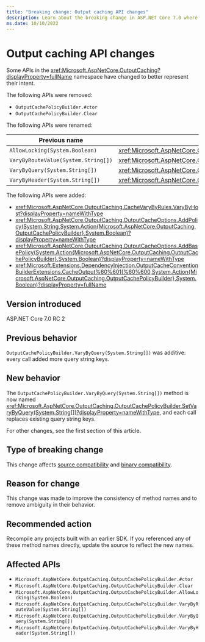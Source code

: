 ```yaml
---
title: "Breaking change: Output caching API changes"
description: Learn about the breaking change in ASP.NET Core 7.0 where changes were made to some output caching APIs.
ms.date: 10/10/2022
---
```

# Output caching API changes

Some APIs in the <xref:Microsoft.AspNetCore.OutputCaching?displayProperty=fullName> namespace have changed to better represent their intent.

The following APIs were removed:

- `OutputCachePolicyBuilder.#ctor`
- `OutputCachePolicyBuilder.Clear`

The following APIs were renamed:

| Previous name | New name |
| - | - |
| `AllowLocking(System.Boolean)` | <xref:Microsoft.AspNetCore.OutputCaching.OutputCachePolicyBuilder.SetLocking(System.Boolean)> |
| `VaryByRouteValue(System.String[])` | <xref:Microsoft.AspNetCore.OutputCaching.OutputCachePolicyBuilder.SetVaryByRouteValue(System.String[])> |
| `VaryByQuery(System.String[])` | <xref:Microsoft.AspNetCore.OutputCaching.OutputCachePolicyBuilder.SetVaryByQuery(System.String[])> |
| `VaryByHeader(System.String[])` | <xref:Microsoft.AspNetCore.OutputCaching.OutputCachePolicyBuilder.SetVaryByHeader(System.String[])> |

The following APIs were added:

- <xref:Microsoft.AspNetCore.OutputCaching.CacheVaryByRules.VaryByHost?displayProperty=nameWithType>
- <xref:Microsoft.AspNetCore.OutputCaching.OutputCacheOptions.AddPolicy(System.String,System.Action{Microsoft.AspNetCore.OutputCaching.OutputCachePolicyBuilder},System.Boolean)?displayProperty=nameWithType>
- <xref:Microsoft.AspNetCore.OutputCaching.OutputCacheOptions.AddBasePolicy(System.Action{Microsoft.AspNetCore.OutputCaching.OutputCachePolicyBuilder},System.Boolean)?displayProperty=nameWithType>
- <xref:Microsoft.Extensions.DependencyInjection.OutputCacheConventionBuilderExtensions.CacheOutput%60%601(%60%600,System.Action{Microsoft.AspNetCore.OutputCaching.OutputCachePolicyBuilder},System.Boolean)?displayProperty=fullName>

## Version introduced

ASP.NET Core 7.0 RC 2

## Previous behavior

`OutputCachePolicyBuilder.VaryByQuery(System.String[])` was additive: every call added more query string keys.

## New behavior

The `OutputCachePolicyBuilder.VaryByQuery(System.String[])` method is now named <xref:Microsoft.AspNetCore.OutputCaching.OutputCachePolicyBuilder.SetVaryByQuery(System.String[])?displayProperty=nameWithType>, and each call replaces existing query string keys.

For other changes, see the first section of this article.

## Type of breaking change

This change affects [source compatibility](../../categories.md#source-compatibility) and [binary compatibility](../../categories.md#binary-compatibility).

## Reason for change

This change was made to improve the consistency of method names and to remove ambiguity in their behavior.

## Recommended action

Recompile any projects built with an earlier SDK. If you referenced any of these method names directly, update the source to reflect the new names.

## Affected APIs

- `Microsoft.AspNetCore.OutputCaching.OutputCachePolicyBuilder.#ctor`
- `Microsoft.AspNetCore.OutputCaching.OutputCachePolicyBuilder.Clear`
- `Microsoft.AspNetCore.OutputCaching.OutputCachePolicyBuilder.AllowLocking(System.Boolean)`
- `Microsoft.AspNetCore.OutputCaching.OutputCachePolicyBuilder.VaryByRouteValue(System.String[])`
- `Microsoft.AspNetCore.OutputCaching.OutputCachePolicyBuilder.VaryByQuery(System.String[])`
- `Microsoft.AspNetCore.OutputCaching.OutputCachePolicyBuilder.VaryByHeader(System.String[])`
